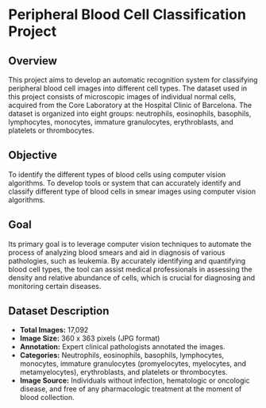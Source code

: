 # Peripheral Blood Cell Classification Project

## Overview
This project aims to develop an automatic recognition system for classifying peripheral blood cell images into different cell types. The dataset used in this project consists of microscopic images of individual normal cells, acquired from the Core Laboratory at the Hospital Clinic of Barcelona. The dataset is organized into eight groups: neutrophils, eosinophils, basophils, lymphocytes, monocytes, immature granulocytes, erythroblasts, and platelets or thrombocytes.

## Objective
To identify the different types of blood cells using computer vision algorithms. To develop tools or system that can accurately identify and classify different type of blood cells in smear images using computer vision algorithms. 

## Goal
Its primary goal is to leverage computer vision techniques to automate the process of analyzing blood smears and aid in diagnosis of various pathologies, such as leukemia. By accurately identifying and quantifying blood cell types, the tool can assist medical professionals in assessing the density and relative abundance of cells, which is crucial for diagnosing and monitoring certain diseases.

## Dataset Description
- **Total Images:** 17,092
- **Image Size:** 360 x 363 pixels (JPG format)
- **Annotation:** Expert clinical pathologists annotated the images.
- **Categories:** Neutrophils, eosinophils, basophils, lymphocytes, monocytes, immature granulocytes (promyelocytes, myelocytes, and metamyelocytes), erythroblasts, and platelets or thrombocytes.
- **Image Source:** Individuals without infection, hematologic or oncologic disease, and free of any pharmacologic treatment at the moment of blood collection.
